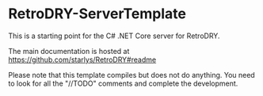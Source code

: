 # RetroDRY-ServerTemplate

This is a starting point for the C# .NET Core server for RetroDRY.

The main documentation is hosted at https://github.com/starlys/RetroDRY#readme

Please note that this template compiles but does not do anything. You need to look for all the "//TODO" comments and complete
the development.